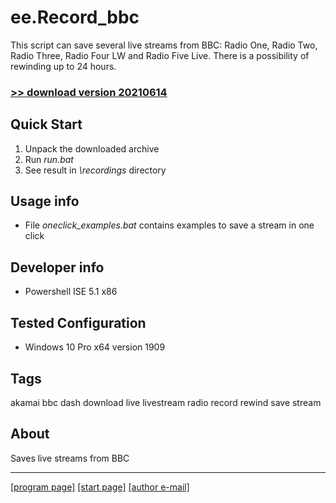 # ee.Record_bbc

This script can save several live streams from BBC: Radio One, Radio Two, Radio Three, Radio Four LW and Radio Five Live. There is a possibility of rewinding up to 24 hours.

### [>> download version 20210614](https://github.com/rytsikau/ee.record_bbc/releases/download/20210614/ee.record_bbc.zip)



## Quick Start

1. Unpack the downloaded archive
2. Run *run.bat*
3. See result in *\recordings* directory



## Usage info

* File *oneclick_examples.bat* contains examples to save a stream in one click



## Developer info

* Powershell ISE 5.1 x86



## Tested Configuration

* Windows 10 Pro x64 version 1909



## Tags

akamai bbc dash download live livestream radio record rewind save stream



## About

Saves live streams from BBC

---
[[program page]](https://rytsikau.github.io/ee.Record_bbc) [[start page]](https://rytsikau.github.io) [[author e-mail]](mailto:y.rytsikau@gmail.com)
